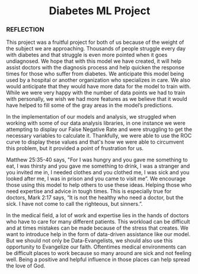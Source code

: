 <a id="readme-top"></a>
<h1 align="center">Diabetes ML Project</h1>

### REFLECTION

This project was a fruitful project for both of us because of the weight of the subject we are approaching. Thousands of people struggle every day with diabetes and that struggle is even more pointed when it goes undiagnosed. We hope that with this model we have created, it will help assist doctors with the diagnosis process and help quicken the response times for those who suffer from diabetes. We anticipate this model being used by a hospital or another organization who specializes in care. We also would anticipate that they would have more data for the model to train with. While we were very happy with the number of data points we had to train with personally, we wish we had more features as we believe that it would have helped to fill some of the gray areas in the model’s predictions.

In the implementation of our models and analysis, we struggled when working with some of our data analysis libraries, in one instance we were attempting to display our False Negative Rate and were struggling to get the necessary variables to calculate it. Thankfully, we were able to use the ROC curve to display these values and that's how we were able to circumvent this problem, but it provided a point of frustration for us.

Matthew 25:35-40 says, "For I was hungry and you gave me something to eat, I was thirsty and you gave me something to drink, I was a stranger and you invited me in, I needed clothes and you clothed me, I was sick and you looked after me, I was in prison and you came to visit me”. We encourage those using this model to help others to use these ideas. Helping those who need expertise and advice in tough times. This is especially true for doctors, Mark 2:17 says, “It is not the healthy who need a doctor, but the sick. I have not come to call the righteous, but sinners.”.

In the medical field, a lot of work and expertise lies in the hands of doctors who have to care for many different patients. This workload can be difficult and at times mistakes can be made because of the stress that creates. We want to introduce help in the form of data-driven assistance like our model. But we should not only be Data-Evangelists, we should also use this opportunity to Evangelize our faith. Oftentimes medical environments can be difficult places to work because so many around are sick and not feeling well. Being a positive and helpful influence in those places can help spread the love of God.  
